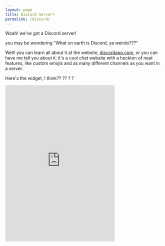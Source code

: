 ```yaml
---
layout: page
title: Discord Server?
permalink: /discord/
---
```


Woah! we've got a Discord server!

you may be wondering "What on earth is Discord, ya weirdo???"

Well! you can learn all about it at the website, [discordapp.com](https://discordapp.com/), or you can have me tell you about it: it's a cool chat website with a heckton of neat features, like custom emojis and as many different channels as you want in a server.

Here's the widget, I think?? ?? ?  ?
<iframe src="https://discordapp.com/widget?id=371379020132253696&theme=dark" width="350" height="500" allowtransparency="true" frameborder="0"></iframe>
